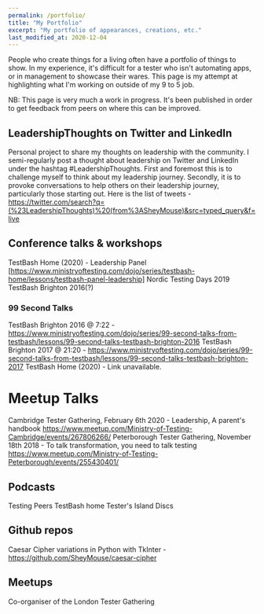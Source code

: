 ```yaml
---
permalink: /portfolio/
title: "My Portfolio"
excerpt: "My portfolio of appearances, creations, etc."
last_modified_at: 2020-12-04
---
```


People who create things for a living often have a portfolio of things to show. In my experience, it's difficult for a tester who isn't automating apps, or in management to showcase their wares. This page is my attempt at highlighting what I'm working on outside of my 9 to 5 job.

NB: This page is very much a work in progress. It's been published in order to get feedback from peers on where this can be improved.

## LeadershipThoughts on Twitter and LinkedIn
Personal project to share my thoughts on leadership with the community. I semi-regularly post a thought about leadership on Twitter and LinkedIn under the hashtag #LeadershipThoughts. First and foremost this is to challenge myself to think about my leadership journey. Secondly, it is to provoke conversations to help others on their leadership journey, particularly those starting out.
Here is the list of tweets - https://twitter.com/search?q=(%23LeadershipThoughts)%20(from%3ASheyMouse)&src=typed_query&f=live

## Conference talks & workshops
TestBash Home (2020) - Leadership Panel [https://www.ministryoftesting.com/dojo/series/testbash-home/lessons/testbash-panel-leadership]
Nordic Testing Days 2019
TestBash Brighton 2016(?)

### 99 Second Talks
TestBash Brighton 2016 @ 7:22 - https://www.ministryoftesting.com/dojo/series/99-second-talks-from-testbash/lessons/99-second-talks-testbash-brighton-2016
TestBash Brighton 2017 @ 21:20 - https://www.ministryoftesting.com/dojo/series/99-second-talks-from-testbash/lessons/99-second-talks-testbash-brighton-2017
TestBash Home (2020) - Link unavailable.

# Meetup Talks
Cambridge Tester Gathering, February 6th 2020 - Leadership, A parent's handbook https://www.meetup.com/Ministry-of-Testing-Cambridge/events/267806266/
Peterborough Tester Gathering, November 18th 2018 - To talk transformation, you need to talk testing https://www.meetup.com/Ministry-of-Testing-Peterborough/events/255430401/

## Podcasts
Testing Peers
TestBash home
Tester's Island Discs

## Github repos
Caesar Cipher variations in Python with TkInter - https://github.com/SheyMouse/caesar-cipher

## Meetups
Co-organiser of the London Tester Gathering
